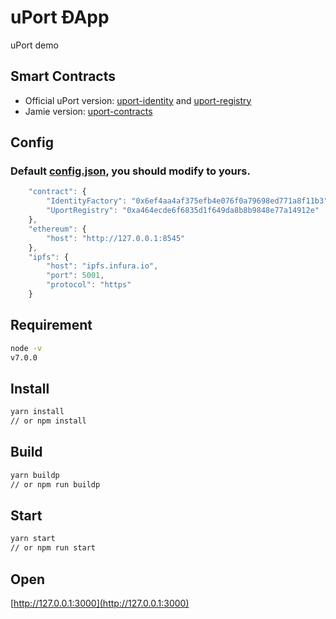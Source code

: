 # uPort ÐApp
uPort demo

## Smart Contracts
* Official uPort version: [uport-identity](https://github.com/uport-project/uport-identity) and [uport-registry](https://github.com/uport-project/uport-registry)
* Jamie version: [uport-contracts](https://github.com/hcmlinj/uport-contracts)

## Config
### Default [config.json](https://github.com/hcmlinj/uport-dapp/blob/master/config.json), you should modify to yours.
```js
    "contract": {
        "IdentityFactory": "0x6ef4aa4af375efb4e076f0a79698ed771a8f11b3",
        "UportRegistry": "0xa464ecde6f6835d1f649da8b8b9848e77a14912e"
    },
    "ethereum": {
        "host": "http://127.0.0.1:8545"
    },
    "ipfs": {
        "host": "ipfs.infura.io",
        "port": 5001,
        "protocol": "https"
    }
```

## Requirement
```bash
node -v
v7.0.0
```

## Install
```bash
yarn install
// or npm install
```

## Build
```bash
yarn buildp
// or npm run buildp
```

## Start
```bash
yarn start
// or npm run start
```

## Open
[http://127.0.0.1:3000](http://127.0.0.1:3000)